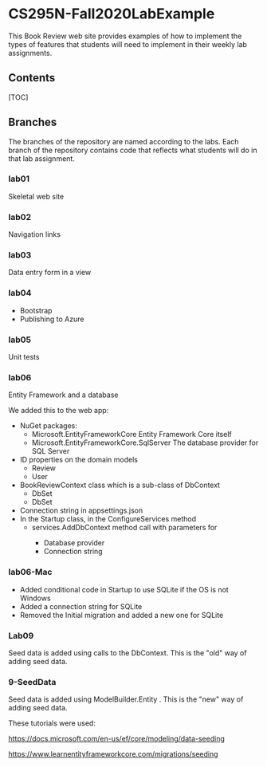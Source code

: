 # CS295N-Fall2020LabExample

This Book Review web site provides examples of how to implement the types of features that students will need to implement in their weekly lab assignments. 

## Contents

[TOC]

## Branches

The branches of the repository are named according to the labs. Each branch of the repository contains code that reflects what students will do in that lab assignment.

### lab01

Skeletal web site

### lab02

Navigation links

### lab03

Data entry form in a view

### lab04

- Bootstrap
- Publishing to Azure

### lab05

Unit tests

### lab06

Entity Framework and a database

We added this to the web app:

- NuGet packages:
  - Microsoft.EntityFrameworkCore
    Entity Framework Core itself
  - Microsoft.EntityFrameworkCore.SqlServer
    The database provider for SQL Server
- ID properties on the domain models
  - Review
  - User
- BookReviewContext class which is a sub-class of DbContext
  - DbSet<Review>
  - DbSet<User>
- Connection string in appsettings.json
- In the Startup class, in the ConfigureServices method
  - services.AddDbContext<BookReviewContext> method call with parameters for
    - Database provider
    - Connection string

### lab06-Mac
- Added conditional code in Startup to use SQLite if the OS is not Windows
- Added a connection string for SQLite
- Removed the Initial migration and added a new one for SQLite



### Lab09

Seed data is added using calls to the DbContext. This is the "old" way of adding seed data.



### 9-SeedData

Seed data is added using ModelBuilder.Entity . This is the "new" way of adding seed data.

These tutorials were used:

https://docs.microsoft.com/en-us/ef/core/modeling/data-seeding

https://www.learnentityframeworkcore.com/migrations/seeding

